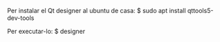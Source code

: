 Per instalar el Qt designer al ubuntu de casa:  $ sudo apt install qttools5-dev-tools

Per executar-lo:  $ designer
